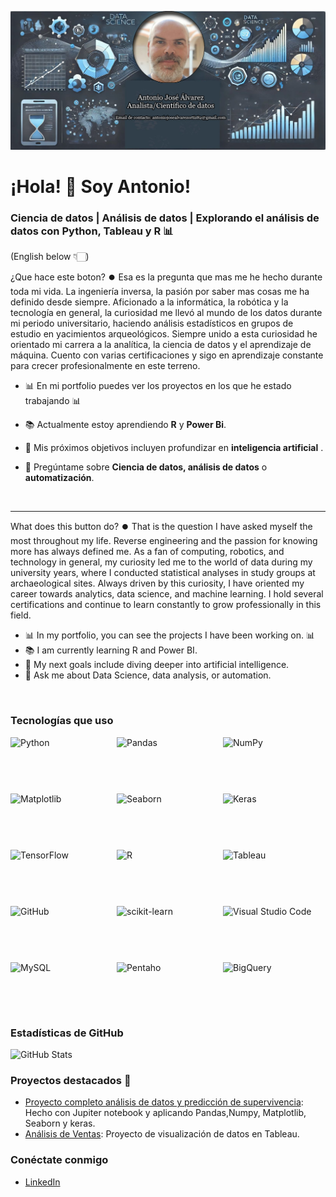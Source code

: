 ![Banner personal](https://github.com/antalvort/antalvort/blob/bdbdeb6e220b3a5ac5bd65f9a485eda01977a921/banner%20github.jpg)

# ¡Hola! 👋 Soy Antonio!

### Ciencia de datos | Análisis de datos | Explorando el análisis de datos con Python, Tableau y R 📊

(English below 👇🏻)

¿Que hace este boton? ⏺️
Esa es la pregunta que mas me he hecho durante toda mi vida. La ingeniería inversa, la pasión por saber mas cosas me ha definido desde siempre. Aficionado a la informática, la robótica y la tecnología en general, la curiosidad me llevó al mundo de los datos durante mi periodo universitario, haciendo análisis estadísticos en grupos de estudio en yacimientos arqueológicos.
Siempre unido a esta curiosidad he orientado mi carrera a la analítica, la ciencia de datos y el aprendizaje de máquina.
Cuento con varias certificaciones y sigo en aprendizaje constante para crecer profesionalmente en este terreno.

- 📊 En mi portfolio puedes ver los proyectos en los que he estado trabajando 📊
- 📚 Actualmente estoy aprendiendo **R** y **Power Bi**.
- 🎯 Mis próximos objetivos incluyen profundizar en **inteligencia artificial** .
- 💬 Pregúntame sobre **Ciencia de datos, análisis de datos** o **automatización**.

  <br>

---------------------------------------------------------------------------------------------

What does this button do? ⏺️
That is the question I have asked myself the most throughout my life. Reverse engineering and the passion for knowing more has always defined me. As a fan of computing, robotics, and technology in general, my curiosity led me to the world of data during my university years, where I conducted statistical analyses in study groups at archaeological sites.
Always driven by this curiosity, I have oriented my career towards analytics, data science, and machine learning.
I hold several certifications and continue to learn constantly to grow professionally in this field.

- 📊 In my portfolio, you can see the projects I have been working on. 📊
- 📚 I am currently learning R and Power BI.
- 🎯 My next goals include diving deeper into artificial intelligence.
- 💬 Ask me about Data Science, data analysis, or automation.

<br>

### Tecnologías que uso

<div style="display: flex; flex-wrap: wrap; gap: 10px;">

  <img src="https://img.shields.io/badge/-Python-3776AB?style=flat-square&logo=python&logoColor=white" alt="Python" width="160" height="80">
  <img src="https://img.shields.io/badge/-Pandas-150458?style=flat-square&logo=pandas&logoColor=white" alt="Pandas" width="160" height="80">
  <img src="https://img.shields.io/badge/-NumPy-013243?style=flat-square&logo=numpy&logoColor=white" alt="NumPy" width="160" height="80">
  <img src="https://img.shields.io/badge/-Matplotlib-239120?style=flat-square&logo=matplotlib&logoColor=white" alt="Matplotlib" width="160" height="80">
  <img src="https://img.shields.io/badge/-Seaborn-3776AB?style=flat-square&logo=python&logoColor=white" alt="Seaborn" width="160" height="80">
  <img src="https://img.shields.io/badge/-Keras-D00000?style=flat-square&logo=keras&logoColor=white" alt="Keras" width="160" height="80">
  <img src="https://img.shields.io/badge/-TensorFlow-FF6F00?style=flat-square&logo=tensorflow&logoColor=white" alt="TensorFlow" width="160" height="80">
  <img src="https://img.shields.io/badge/-R-276DC3?style=flat-square&logo=r&logoColor=white" alt="R" width="160" height="80">
  <img src="https://img.shields.io/badge/-Tableau-E97627?style=flat-square&logo=tableau&logoColor=white" alt="Tableau" width="160" height="80">
  <img src="https://img.shields.io/badge/-GitHub-181717?style=flat-square&logo=github" alt="GitHub" width="160" height="80">
  <img src="https://img.shields.io/badge/scikit--learn-0.24.2-green" alt="scikit-learn" width="160" height="80">
  <img src="https://img.shields.io/badge/Visual%20Studio%20Code-007ACC?style=flat-square&logo=visual-studio-code&logoColor=white" alt="Visual Studio Code" width="160" height="80">
  <img src="https://img.shields.io/badge/MySQL-8.0.26-blue" alt="MySQL" width="160" height="80">
  <img src="https://img.shields.io/badge/Pentaho-FF6600?style=flat-square&logo=pentaho&logoColor=white" alt="Pentaho" width="160" height="80">
  <img src="https://img.shields.io/badge/BigQuery-4285F4?style=flat-square&logo=google-big-query&logoColor=white" alt="BigQuery" width="160" height="80">

</div>

### Estadísticas de GitHub
![GitHub Stats](https://github-readme-stats.vercel.app/api?username=Antonio123&show_icons=true&theme=radical)

### Proyectos destacados 🚀
- [Proyecto completo análisis de datos y predicción de supervivencia]((https://github.com/antalvort/Mi-portfolio/blob/35e2a8d375f45add2f12771c378f881698743215/Proyectos%20ciencia%20de%20datos/titanic-competition%20(2).ipynb)): Hecho con Jupiter notebook y aplicando Pandas,Numpy, Matplotlib, Seaborn y keras.
- [Análisis de Ventas](https://github.com/Antonio123/analisis-ventas): Proyecto de visualización de datos en Tableau.

### Conéctate conmigo
- [LinkedIn](https://www.linkedin.com/in/antonio-jos%C3%A9-%C3%A1lvarez-ortiz-291936294/)
